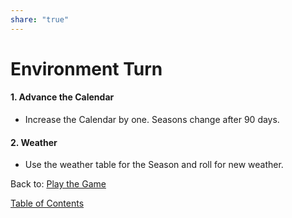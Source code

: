 ```yaml
---  
share: "true"  
---  
```

  
# Environment Turn    
    
#### 1. Advance the Calendar    
- Increase the Calendar by one. Seasons change after 90 days.    
    
#### 2. Weather    
- Use the weather table for the Season and roll for new weather.    
    
Back to: [Play the Game](./Play%20the%20Game.html)    
    
[Table of Contents](./Table%20of%20Contents.html)